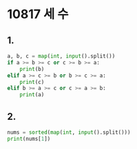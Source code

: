 # 10817 세 수



## 1.

```python
a, b, c = map(int, input().split())
if a >= b >= c or c >= b >= a:
    print(b)
elif a >= c >= b or b >= c >= a:
    print(c)
elif b >= a >= c or c >= a >= b:
    print(a)
```



## 2.

```python
nums = sorted(map(int, input().split()))
print(nums[1])
```

